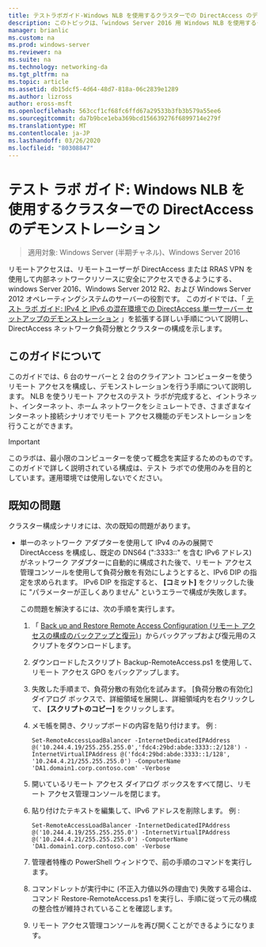 ```yaml
---
title: テストラボガイド-Windows NLB を使用するクラスターでの DirectAccess のデモンストレーション
description: このトピックは、「windows Server 2016 用 Windows NLB を使用するクラスターでの DirectAccess のデモンストレーション」のテストラボガイドに含まれています。
manager: brianlic
ms.custom: na
ms.prod: windows-server
ms.reviewer: na
ms.suite: na
ms.technology: networking-da
ms.tgt_pltfrm: na
ms.topic: article
ms.assetid: db15dcf5-4d64-48d7-818a-06c2839e1289
ms.author: lizross
author: eross-msft
ms.openlocfilehash: 563ccf1cf68fc6ffd67a29533b3fb3b579a55ee6
ms.sourcegitcommit: da7b9bce1eba369bcd156639276f6899714e279f
ms.translationtype: MT
ms.contentlocale: ja-JP
ms.lasthandoff: 03/26/2020
ms.locfileid: "80308847"
---
```

# <a name="test-lab-guide-demonstrate-directaccess-in-a-cluster-with-windows-nlb"></a>テスト ラボ ガイド: Windows NLB を使用するクラスターでの DirectAccess のデモンストレーション

>適用対象: Windows Server (半期チャネル)、Windows Server 2016

リモートアクセスは、リモートユーザーが DirectAccess または RRAS VPN を使用して内部ネットワークリソースに安全にアクセスできるようにする、windows Server 2016、Windows Server 2012 R2、および Windows Server 2012 オペレーティングシステムのサーバーの役割です。 このガイドでは、「 [テスト ラボ ガイド: IPv4 と IPv6 の混在環境での DirectAccess 単一サーバー セットアップのデモンストレーション](https://go.microsoft.com/fwlink/p/?LinkId=237004) 」を拡張する詳しい手順について説明し、DirectAccess ネットワーク負荷分散とクラスターの構成を示します。  
  
## <a name="about-this-guide"></a>このガイドについて  
このガイドでは、6 台のサーバーと 2 台のクライアント コンピューターを使うリモート アクセスを構成し、デモンストレーションを行う手順について説明します。 NLB を使うリモート アクセスのテスト ラボが完成すると、イントラネット、インターネット、ホーム ネットワークをシミュレートでき、さまざまなインターネット接続シナリオでリモート アクセス機能のデモンストレーションを行うことができます。  
  
> [!IMPORTANT]  
> このラボは、最小限のコンピューターを使って概念を実証するためのものです。 このガイドで詳しく説明されている構成は、テスト ラボでの使用のみを目的としています。運用環境では使用しないでください。  
  
## <a name="known-issues"></a><a name="KnownIssues"></a>既知の問題  
クラスター構成シナリオには、次の既知の問題があります。  
  
-   単一のネットワーク アダプターを使用して IPv4 のみの展開で DirectAccess を構成し、既定の DNS64 (":3333::" を含む IPv6 アドレス) がネットワーク アダプターに自動的に構成された後で、リモート アクセス管理コンソールを使用して負荷分散を有効にしようとすると、IPv6 DIP の指定を求められます。 IPv6 DIP を指定すると、 **[コミット]** をクリックした後に "パラメーターが正しくありません" というエラーで構成が失敗します。  
  
    この問題を解決するには、次の手順を実行します。  
  
    1.  「 [Back up and Restore Remote Access Configuration (リモート アクセスの構成のバックアップと復元)](https://gallery.technet.microsoft.com/Back-up-and-Restore-Remote-e157e6a6)」からバックアップおよび復元用のスクリプトをダウンロードします。  
  
    2.  ダウンロードしたスクリプト Backup-RemoteAccess.ps1 を使用して、リモート アクセス GPO をバックアップします。  
  
    3.  失敗した手順まで、負荷分散の有効化を試みます。 [負荷分散の有効化] ダイアログ ボックスで、詳細領域を展開し、詳細領域内を右クリックして、 **[スクリプトのコピー]** をクリックします。  
  
    4.  メモ帳を開き、クリップボードの内容を貼り付けます。 例 :  
  
        ```  
        Set-RemoteAccessLoadBalancer -InternetDedicatedIPAddress @('10.244.4.19/255.255.255.0','fdc4:29bd:abde:3333::2/128') -InternetVirtualIPAddress @('fdc4:29bd:abde:3333::1/128', '10.244.4.21/255.255.255.0') -ComputerName 'DA1.domain1.corp.contoso.com' -Verbose  
        ```  
  
    5.  開いているリモート アクセス ダイアログ ボックスをすべて閉じ、リモート アクセス管理コンソールを閉じます。  
  
    6.  貼り付けたテキストを編集して、IPv6 アドレスを削除します。 例 :  
  
        ```  
        Set-RemoteAccessLoadBalancer -InternetDedicatedIPAddress @('10.244.4.19/255.255.255.0') -InternetVirtualIPAddress @('10.244.4.21/255.255.255.0') -ComputerName 'DA1.domain1.corp.contoso.com' -Verbose  
        ```  
  
    7.  管理者特権の PowerShell ウィンドウで、前の手順のコマンドを実行します。  
  
    8.  コマンドレットが実行中に (不正入力値以外の理由で) 失敗する場合は、コマンド Restore-RemoteAccess.ps1 を実行し、手順に従って元の構成の整合性が維持されていることを確認します。  
  
    9. リモート アクセス管理コンソールを再び開くことができるようになります。  
  


